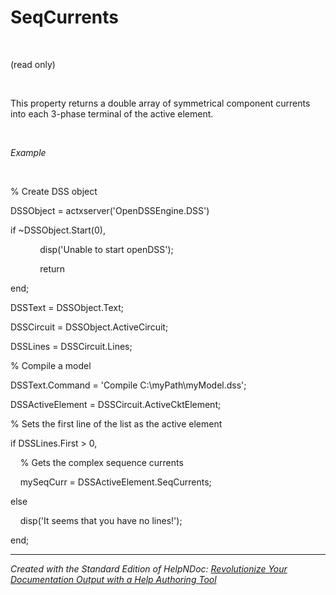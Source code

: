 # SeqCurrents

&nbsp;

(read only)

&nbsp;

This property returns a double array of symmetrical component currents into each 3-phase terminal of the active element.

&nbsp;

*Example*

&nbsp;

% Create DSS object

DSSObject = actxserver('OpenDSSEngine.DSS')

if ~DSSObject.Start(0),

&nbsp; &nbsp; &nbsp; &nbsp; &nbsp; &nbsp; disp('Unable to start openDSS');

&nbsp; &nbsp; &nbsp; &nbsp; &nbsp; &nbsp; return

end;

DSSText = DSSObject.Text;

DSSCircuit = DSSObject.ActiveCircuit;

DSSLines = DSSCircuit.Lines;

% Compile a model &nbsp; &nbsp;

DSSText.Command = 'Compile C:\\myPath\\myModel.dss';

DSSActiveElement = DSSCircuit.ActiveCktElement;

% Sets the first line of the list as the active element

if DSSLines.First \> 0,

&nbsp; &nbsp; % Gets the complex sequence currents

&nbsp; &nbsp; mySeqCurr = DSSActiveElement.SeqCurrents;

else&nbsp;

&nbsp; &nbsp; disp('It seems that you have no lines\!');

end;

***
_Created with the Standard Edition of HelpNDoc: [Revolutionize Your Documentation Output with a Help Authoring Tool](<https://www.helpauthoringsoftware.com>)_
